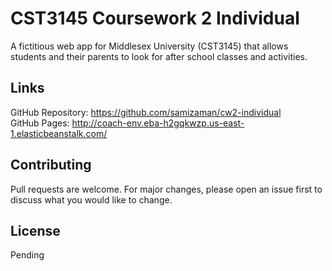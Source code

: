 # CST3145 Coursework 2 Individual

A fictitious web app for Middlesex University (CST3145) that allows students and their parents to look for after school classes and activities.

## Links

GitHub Repository: https://github.com/samizaman/cw2-individual <br>
GitHub Pages: http://coach-env.eba-h2gqkwzp.us-east-1.elasticbeanstalk.com/

## Contributing

Pull requests are welcome. For major changes, please open an issue first
to discuss what you would like to change.

## License

Pending
